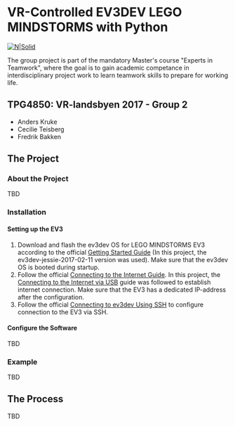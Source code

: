 # VR-Controlled EV3DEV LEGO MINDSTORMS with Python

[![N|Solid](https://www.python.org/static/community_logos/python-powered-w-70x28.png)](https://www.python.org/static/community_logos/python-powered-w-70x28.png)

The group project is part of the mandatory Master's course "Experts in Teamwork", where the goal is to gain academic competance in interdisciplinary project work to learn teamwork skills to prepare for working life.

## TPG4850: VR-landsbyen 2017 - Group 2

  - Anders Kruke
  - Cecilie Teisberg
  - Fredrik Bakken

## The Project

### About the Project

TBD

### Installation

#### Setting up the EV3

1. Download and flash the ev3dev OS for LEGO MINDSTORMS EV3 according to the official [Getting Started Guide](http://www.ev3dev.org/docs/getting-started/) (In this project, the ev3dev-jessie-2017-02-11 version was used). Make sure that the ev3dev OS is booted during startup.
2. Follow the official [Connecting to the Internet Guide](http://www.ev3dev.org/docs/networking/). In this project, the [Connecting to the Internet via USB](http://www.ev3dev.org/docs/tutorials/connecting-to-the-internet-via-usb/) guide was followed to establish internet connection. Make sure that the EV3 has a dedicated IP-address after the configuration.
3. Follow the official [Connecting to ev3dev Using SSH](http://www.ev3dev.org/docs/tutorials/connecting-to-ev3dev-with-ssh/) to configure connection to the EV3 via SSH.

#### Configure the Software

TBD

### Example

TBD

## The Process

TBD
